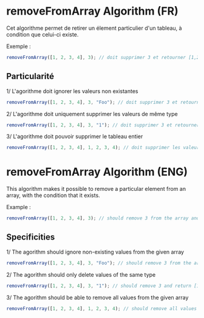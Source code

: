 # removeFromArray Algorithm (FR)

Cet algorithme permet de retirer un élement particulier d'un tableau, à condition que celui-ci existe.

Exemple :
```javascript
removeFromArray([1, 2, 3, 4], 3); // doit supprimer 3 et retourner [1,2,4]
```

## Particularité

1/ L'agorithme doit ignorer les valeurs non existantes
```javascript
removeFromArray([1, 2, 3, 4], 3, "Foo"); // doit supprimer 3 et retourner [1,2,4] en ignorant "Foo"
```

2/ L'agorithme doit uniquement supprimer les valeurs de même type
```javascript
removeFromArray([1, 2, 3, 4], 3, "1"); // doit supprimer 3 et retourner [1,2,4] en ignorant "1", car il s'agit d'un String
```

3/ L'agorithme doit pouvoir supprimer le tableau entier
```javascript
removeFromArray([1, 2, 3, 4], 1, 2, 3, 4); // doit supprimer les valeurs et retourner []
```

# removeFromArray Algorithm (ENG)

This algorithm makes it possible to remove a particular element from an array, with the condition that it exists.

Example :
```javascript
removeFromArray([1, 2, 3, 4], 3); // should remove 3 from the array and return [1,2,4]
```

## Specificities

1/ The agorithm should ignore non-existing values from the given array
```javascript
removeFromArray([1, 2, 3, 4], 3, "Foo"); // should remove 3 from the array and return [1,2,4], ignoring "Foo"
```

2/ The agorithm should only delete values of the same type
```javascript
removeFromArray([1, 2, 3, 4], 3, "1"); // should remove 3 and return [1,2,4], ignoring "1" because it's a String
```

3/ The agorithm should be able to remove all values from the given array
```javascript
removeFromArray([1, 2, 3, 4], 1, 2, 3, 4); // should remove all values from the array and return []
```